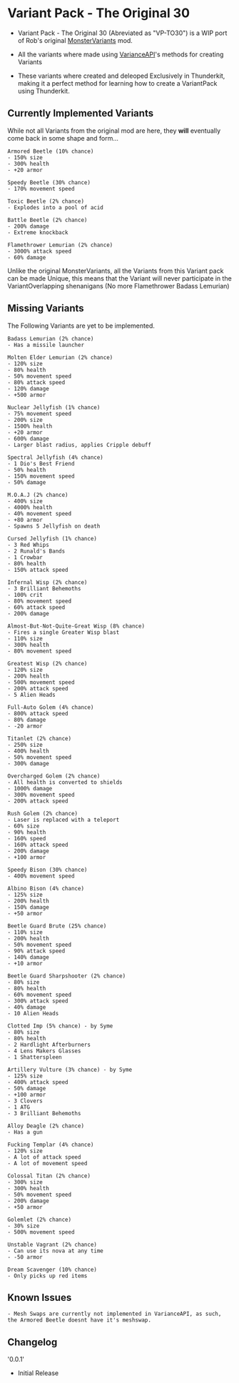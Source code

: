 # Variant Pack - The Original 30

* Variant Pack - The Original 30 (Abreviated as "VP-TO30") is a WIP port of Rob's original [MonsterVariants](https://thunderstore.io/package/rob/MonsterVariants/) mod. 

* All the variants where made using [VarianceAPI](https://thunderstore.io/package/Nebby/VarianceAPI/)'s methods for creating Variants

* These variants where created and deleoped Exclusively in Thunderkit, making it a perfect method for learning how to create a VariantPack using Thunderkit.

## Currently Implemented Variants

While not all Variants from the original mod are here, they **will** eventually come back in some shape and form...


	Armored Beetle (10% chance)
	- 150% size
	- 300% health
	- +20 armor

	Speedy Beetle (30% chance)
	- 170% movement speed

	Toxic Beetle (2% chance)
	- Explodes into a pool of acid

	Battle Beetle (2% chance)
	- 200% damage
	- Extreme knockback

	Flamethrower Lemurian (2% chance)
	- 3000% attack speed
	- 60% damage

Unlike the original MonsterVariants, all the Variants from this Variant pack can be made Unique, this means that the Variant will never participate in the VariantOverlapping shenanigans (No more Flamethrower Badass Lemurian)

## Missing Variants

The Following Variants are yet to be implemented.


	Badass Lemurian (2% chance)
	- Has a missile launcher

	Molten Elder Lemurian (2% chance)
	- 120% size
	- 80% health
	- 50% movement speed
	- 80% attack speed
	- 120% damage
	- +500 armor

	Nuclear Jellyfish (1% chance)
	- 75% movement speed
	- 200% size
	- 1500% health
	- +20 armor
	- 600% damage
	- Larger blast radius, applies Cripple debuff

	Spectral Jellyfish (4% chance)
	- 1 Dio's Best Friend
	- 50% health
	- 150% movement speed
	- 50% damage

	M.O.A.J (2% chance)
	- 400% size
	- 4000% health
	- 40% movement speed
	- +80 armor
	- Spawns 5 Jellyfish on death

	Cursed Jellyfish (1% chance)
	- 3 Red Whips
	- 2 Runald's Bands
	- 1 Crowbar
	- 80% health
	- 150% attack speed

	Infernal Wisp (2% chance)
	- 3 Brilliant Behemoths
	- 100% crit
	- 80% movement speed
	- 60% attack speed
	- 200% damage

	Almost-But-Not-Quite-Great Wisp (8% chance)
	- Fires a single Greater Wisp blast
	- 110% size
	- 300% health
	- 80% movement speed

	Greatest Wisp (2% chance)
	- 120% size
	- 200% health
	- 500% movement speed
	- 200% attack speed
	- 5 Alien Heads

	Full-Auto Golem (4% chance)
	- 800% attack speed
	- 80% damage
	- -20 armor

	Titanlet (2% chance)
	- 250% size
	- 400% health
	- 50% movement speed
	- 300% damage

	Overcharged Golem (2% chance)
	- All health is converted to shields
	- 1000% damage
	- 300% movement speed
	- 200% attack speed

	Rush Golem (2% chance)
	- Laser is replaced with a teleport
	- 60% size
	- 90% health
	- 160% speed
	- 160% attack speed
	- 200% damage
	- +100 armor

	Speedy Bison (30% chance)
	- 400% movement speed

	Albino Bison (4% chance)
	- 125% size
	- 200% health
	- 150% damage
	- +50 armor

	Beetle Guard Brute (25% chance)
	- 110% size
	- 200% health
	- 50% movement speed
	- 90% attack speed
	- 140% damage
	- +10 armor

	Beetle Guard Sharpshooter (2% chance)
	- 80% size
	- 80% health
	- 60% movement speed
	- 300% attack speed
	- 40% damage
	- 10 Alien Heads

	Clotted Imp (5% chance) - by Syme
	- 80% size
	- 80% health
	- 2 Hardlight Afterburners
	- 4 Lens Makers Glasses
	- 1 Shatterspleen

	Artillery Vulture (3% chance) - by Syme
	- 125% size
	- 400% attack speed
	- 50% damage
	- +100 armor
	- 3 Clovers
	- 1 ATG
	- 3 Brilliant Behemoths

	Alloy Deagle (2% chance)
	- Has a gun

	Fucking Templar (4% chance)
	- 120% size
	- A lot of attack speed
	- A lot of movement speed

	Colossal Titan (2% chance)
	- 300% size
	- 300% health
	- 50% movement speed
	- 200% damage
	- +50 armor

	Golemlet (2% chance)
	- 30% size
	- 500% movement speed

	Unstable Vagrant (2% chance)
	- Can use its nova at any time
	- -50 armor

	Dream Scavenger (10% chance)
	- Only picks up red items

## Known Issues

    - Mesh Swaps are currently not implemented in VarianceAPI, as such, the Armored Beetle doesnt have it's meshswap.

## Changelog
'0.0.1'

- Initial Release